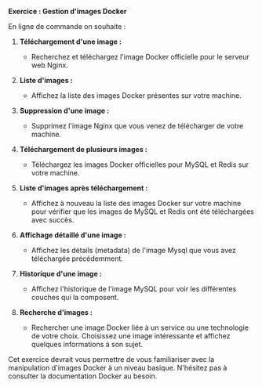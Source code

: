 
**Exercice : Gestion d'images Docker**

En ligne de commande on souhaite :

1. **Téléchargement d'une image :**
   - Recherchez et téléchargez l'image Docker officielle pour le serveur web Nginx.

2. **Liste d'images :**
   - Affichez la liste des images Docker présentes sur votre machine.

3. **Suppression d'une image :**
   - Supprimez l'image Nginx que vous venez de télécharger de votre machine.

4. **Téléchargement de plusieurs images :**
   - Téléchargez les images Docker officielles pour MySQL et Redis sur votre machine.

5. **Liste d'images après téléchargement :**
   - Affichez à nouveau la liste des images Docker sur votre machine pour vérifier que les images de MySQL et Redis ont été téléchargées avec succès.

6. **Affichage détaillé d'une image :**
   - Affichez les détails (metadata) de l'image Mysql que vous avez téléchargée précédemment.

7. **Historique d'une image :**
   - Affichez l'historique de l'image MySQL pour voir les différentes couches qui la composent.

8. **Recherche d'images :**
   - Rechercher une image Docker liée à un service ou une technologie de votre choix. Choisissez une image intéressante et affichez quelques informations à son sujet.

Cet exercice devrait vous permettre de vous familiariser avec la manipulation d'images Docker à un niveau basique. N'hésitez pas à consulter la documentation Docker au besoin.



